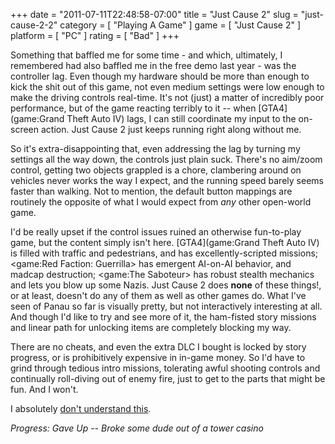 +++
date = "2011-07-11T22:48:58-07:00"
title = "Just Cause 2"
slug = "just-cause-2-2"
category = [ "Playing A Game" ]
game = [ "Just Cause 2" ]
platform = [ "PC" ]
rating = [ "Bad" ]
+++

Something that baffled me for some time - and which, ultimately, I remembered had also baffled me in the free demo last year - was the controller lag.  Even though my hardware should be more than enough to kick the shit out of this game, not even medium settings were low enough to make the driving controls real-time.  It's not (just) a matter of incredibly poor performance, but of the game reacting terribly to it -- when [GTA4](game:Grand Theft Auto IV) lags, I can still coordinate my input to the on-screen action.  Just Cause 2 just keeps running right along without me.

So it's extra-disappointing that, even addressing the lag by turning my settings all the way down, the controls just plain suck.  There's no aim/zoom control, getting two objects grappled is a chore, clambering around on vehicles never works the way I expect, and the running speed barely seems faster than walking.  Not to mention, the default button mappings are routinely the opposite of what I would expect from <i>any</i> other open-world game.

I'd be really upset if the control issues ruined an otherwise fun-to-play game, but the content simply isn't here.  [GTA4](game:Grand Theft Auto IV) is filled with traffic and pedestrians, and has excellently-scripted missions; <game:Red Faction: Guerrilla> has emergent AI-on-AI behavior, and madcap destruction; <game:The Saboteur> has robust stealth mechanics and lets you blow up some Nazis.  Just Cause 2 does <b>none</b> of these things!, or at least, doesn't do any of them as well as other games do.  What I've seen of Panau so far is visually pretty, but not interactively interesting at all.  And though I'd like to try and see more of it, the ham-fisted story missions and linear path for unlocking items are completely blocking my way.

There are no cheats, and even the extra DLC I bought is locked by story progress, or is prohibitively expensive in in-game money.  So I'd have to grind through tedious intro missions, tolerating awful shooting controls and continually roll-diving out of enemy fire, just to get to the parts that might be fun.  And I won't.

I absolutely <a href="http://www.metacritic.com/game/pc/just-cause-2">don't understand this</a>.

<i>Progress: Gave Up -- Broke some dude out of a tower casino</i>